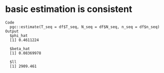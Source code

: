 # basic estimation is consistent

    Code
      pgc::estimate(T_seq = df$T_seq, N_seq = df$N_seq, n_seq = df$n_seq)
    Output
      $phi_hat
      [1] 0.4611224
      
      $beta_hat
      [1] 0.08369978
      
      $ll
      [1] 2909.461
      

